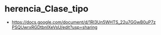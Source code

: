 # herencia_Clase_tipo

* https://docs.google.com/document/d/1RI3Un5WHTS_22u7GGwB0uP7zPSQUwrxRGDtbnlXeVsU/edit?usp=sharing 
